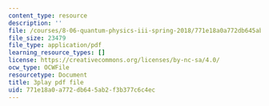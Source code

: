 ```yaml
---
content_type: resource
description: ''
file: /courses/8-06-quantum-physics-iii-spring-2018/771e18a0a772db645ab2f3b377c6c4ec_dodj1I-IjWM.pdf
file_size: 23479
file_type: application/pdf
learning_resource_types: []
license: https://creativecommons.org/licenses/by-nc-sa/4.0/
ocw_type: OCWFile
resourcetype: Document
title: 3play pdf file
uid: 771e18a0-a772-db64-5ab2-f3b377c6c4ec
---
```

